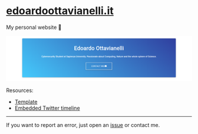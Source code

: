 # [edoardoottavianelli.it](https://www.edoardoottavianelli.it)

My personal website 💙

![wallpaper](https://github.com/edoardottt/edoardoottavianelli.it/blob/master/images/wallpaper.png)

Resources:

   - [Template](https://mdbootstrap.com)
   - [Embedded Twitter timeline](https://developer.twitter.com/en/docs/twitter-for-websites/timelines/overview)


---------


If you want to report an error, just open an [issue](https://github.com/edoardottt/edoardoottavianelli.it/issues) or contact me.
